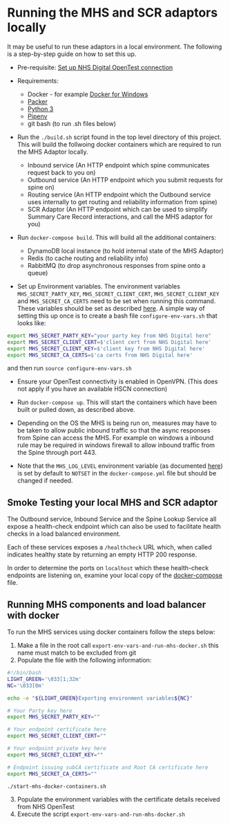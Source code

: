 # Running the MHS and SCR adaptors locally

It may be useful to run these adaptors in a local environment. The following is a step-by-step guide on how to set this up.

* Pre-requisite: [Set up NHS Digital OpenTest connection](../setup-opentest.md)
* Requirements: 
    - Docker - for example [Docker for Windows](https://docs.docker.com/docker-for-windows/)
    - [Packer](https://www.packer.io/)
    - [Python 3](https://www.python.org/downloads/)
    - [Pipenv](https://pipenv.kennethreitz.org/en/latest/install/#pragmatic-installation-of-pipenv)
    - git bash (to run .sh files below)
* Run the `./build.sh` script found in the top level directory of this project. This will build the follwoing docker containers which 
are required to run the MHS Adaptor locally. 
    - Inbound service (An HTTP endpoint which spine communicates request back to you on)
    - Outbound service (An HTTP endpoint which you submit requests for spine on)
    - Routing service (An HTTP endpoint which the Outbound service uses internally to get routing and reliability information from spine)
    - SCR Adaptor (An HTTP endpoint which can be used to simplify Summary Care Record interactions, and call the MHS adaptor for you)

* Run `docker-compose build`. This will build all the additional containers:
    - DynamoDB local instance (to hold internal state of the MHS Adaptor)
    - Redis (to cache routing and reliability info)
    - RabbitMQ (to drop asynchronous responses from spine onto a queue)
    
 * Set up Environment variables. The environment variables `MHS_SECRET_PARTY_KEY`, `MHS_SECRET_CLIENT_CERT`, `MHS_SECRET_CLIENT_KEY` and `MHS_SECRET_CA_CERTS` need to
  be set when running this command. These variables should be set as described [here](mhs-adaptor-dev-notes.md#environment-variables). 
  A simple way of setting this up once is to create a bash file `configure-env-vars.sh` that looks like:
  ```sh
  export MHS_SECRET_PARTY_KEY="your party key from NHS Digital here"
  export MHS_SECRET_CLIENT_CERT=$'client cert from NHS Digital here'
  export MHS_SECRET_CLIENT_KEY=$'client key from NHS Digital here'
  export MHS_SECRET_CA_CERTS=$'ca certs from NHS Digital here'
  ```
  and then run `source configure-env-vars.sh`

* Ensure your OpenTest connectivity is enabled in OpenVPN. (This does not apply if you have an available HSCN connection)
    
* Run `docker-compose up`. This will start the containers which have been built or pulled down, as described above.
   
* Depending on the OS the MHS is being run on, measures may have to be taken to allow public inbound traffic so that
the async responses from Spine can access the MHS. For example on windows a inbound rule may be required in windows
firewall to allow inbound traffic from the Spine through port 443. 

* Note that the `MHS_LOG_LEVEL` environment variable (as documented [here](mhs-adaptor-dev-notes.md#environment-variables)) is set by default to `NOTSET` in the
`docker-compose.yml` file but should be changed if needed.

## Smoke Testing your local MHS and SCR adaptor

The Outbound service, Inbound Service and the Spine Lookup Service all expose a health-check endpoint which can also be
used to facilitate health checks in a load balanced environment.

Each of these services exposes a `/healthcheck` URL which, when called indicates healthy state by returning an empty HTTP 200 response.

In order to determine the ports on `localhost` which these health-check endpoints are listening on, examine your local copy
of the [docker-compose](../docker-compose.yml) file.

## Running MHS components and load balancer with docker

To run the MHS services using docker containers follow the steps below:

1. Make a file in the root call `export-env-vars-and-run-mhs-docker.sh` this name must match to be excluded from git
2. Populate the file with the following information:
  ```sh
#!/bin/bash
LIGHT_GREEN='\033[1;32m'
NC='\033[0m'

echo -e "${LIGHT_GREEN}Exporting environment variables${NC}"

# Your Party key here
export MHS_SECRET_PARTY_KEY=""

# Your endpoint certificate here
export MHS_SECRET_CLIENT_CERT=""

# Your endpoint private key here
export MHS_SECRET_CLIENT_KEY=""

# Endpoint issuing subCA certificate and Root CA certificate here
export MHS_SECRET_CA_CERTS=""

./start-mhs-docker-containers.sh
  ```
3. Populate the environment variables with the certificate details received from NHS OpenTest
4. Execute the script `export-env-vars-and-run-mhs-docker.sh`
